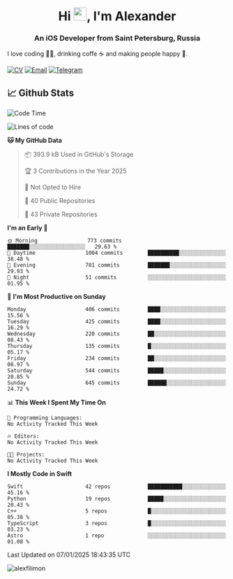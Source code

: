 <h1 align="center">Hi <img src="https://raw.githubusercontent.com/MartinHeinz/MartinHeinz/master/wave.gif" width="30px">, I'm Alexander</h1>
<h3 align="center">An iOS Developer from Saint Petersburg, Russia</h3>

I love coding 👨‍💻, drinking coffe ☕️ and making people happy 🎊.

[![CV](https://img.shields.io/badge/CV-Александр%20Филимонов-14b420)](./resources/CV_Aleksandr_Filimonov_iOS_November_2023.pdf)
[![Email](https://img.shields.io/badge/Email-as.filimonov@mail.ru-f39f37)](mailto:as.filimonov@mail.ru)
[![Telegram](https://img.shields.io/badge/Telegram-alexfilimon-1686b1)](https://t.me/alexfilimon)

## 📈 Github Stats

<!--START_SECTION:waka-->
![Code Time](http://img.shields.io/badge/Code%20Time-0%20secs-blue)

![Lines of code](https://img.shields.io/badge/From%20Hello%20World%20I%27ve%20Written-1.6%20million%20lines%20of%20code-blue)

**🐱 My GitHub Data** 

> 📦 393.9 kB Used in GitHub's Storage 
 > 
> 🏆 3 Contributions in the Year 2025
 > 
> 🚫 Not Opted to Hire
 > 
> 📜 40 Public Repositories 
 > 
> 🔑 43 Private Repositories 
 > 
**I'm an Early 🐤** 

```text
🌞 Morning                773 commits         ███████░░░░░░░░░░░░░░░░░░   29.63 % 
🌆 Daytime                1004 commits        ██████████░░░░░░░░░░░░░░░   38.48 % 
🌃 Evening                781 commits         ███████░░░░░░░░░░░░░░░░░░   29.93 % 
🌙 Night                  51 commits          ░░░░░░░░░░░░░░░░░░░░░░░░░   01.95 % 
```
📅 **I'm Most Productive on Sunday** 

```text
Monday                   406 commits         ████░░░░░░░░░░░░░░░░░░░░░   15.56 % 
Tuesday                  425 commits         ████░░░░░░░░░░░░░░░░░░░░░   16.29 % 
Wednesday                220 commits         ██░░░░░░░░░░░░░░░░░░░░░░░   08.43 % 
Thursday                 135 commits         █░░░░░░░░░░░░░░░░░░░░░░░░   05.17 % 
Friday                   234 commits         ██░░░░░░░░░░░░░░░░░░░░░░░   08.97 % 
Saturday                 544 commits         █████░░░░░░░░░░░░░░░░░░░░   20.85 % 
Sunday                   645 commits         ██████░░░░░░░░░░░░░░░░░░░   24.72 % 
```


📊 **This Week I Spent My Time On** 

```text
💬 Programming Languages: 
No Activity Tracked This Week

🔥 Editors: 
No Activity Tracked This Week

🐱‍💻 Projects: 
No Activity Tracked This Week
```

**I Mostly Code in Swift** 

```text
Swift                    42 repos            ███████████░░░░░░░░░░░░░░   45.16 % 
Python                   19 repos            █████░░░░░░░░░░░░░░░░░░░░   20.43 % 
C++                      5 repos             █░░░░░░░░░░░░░░░░░░░░░░░░   05.38 % 
TypeScript               3 repos             █░░░░░░░░░░░░░░░░░░░░░░░░   03.23 % 
Astro                    1 repo              ░░░░░░░░░░░░░░░░░░░░░░░░░   01.08 % 
```




 Last Updated on 07/01/2025 18:43:35 UTC
<!--END_SECTION:waka-->

<img align="center" src="https://github-readme-stats.vercel.app/api?username=alexfilimon&show_icons=true" alt="alexfilimon" />
